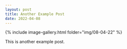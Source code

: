 ```yaml
---
layout: post
title: Another Example Post
date: 2022-04-08
---
```


{% include image-gallery.html folder="img/08-04-22" %}

This is another example post.
